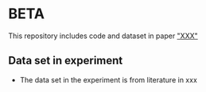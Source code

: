 # BETA

This repository includes code and dataset in paper ["XXX"](XXX)
## Data set in experiment
- The data set in the experiment is from literature in xxx
